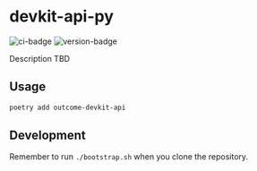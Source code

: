 # devkit-api-py
![ci-badge](https://github.com/outcome-co/devkit-api-py/workflows/Release/badge.svg?branch=v0.2.1) ![version-badge](https://img.shields.io/badge/version-0.2.1-brightgreen)

Description TBD

## Usage

```sh
poetry add outcome-devkit-api
```

## Development

Remember to run `./bootstrap.sh` when you clone the repository.
